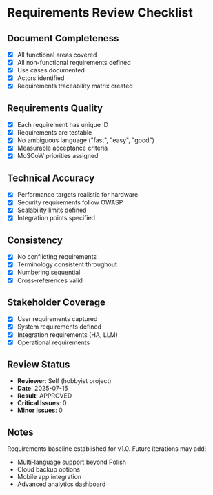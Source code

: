 # Requirements Review Checklist

## Document Completeness
- [x] All functional areas covered
- [x] All non-functional requirements defined
- [x] Use cases documented
- [x] Actors identified
- [x] Requirements traceability matrix created

## Requirements Quality
- [x] Each requirement has unique ID
- [x] Requirements are testable
- [x] No ambiguous language ("fast", "easy", "good")
- [x] Measurable acceptance criteria
- [x] MoSCoW priorities assigned

## Technical Accuracy
- [x] Performance targets realistic for hardware
- [x] Security requirements follow OWASP
- [x] Scalability limits defined
- [x] Integration points specified

## Consistency
- [x] No conflicting requirements
- [x] Terminology consistent throughout
- [x] Numbering sequential
- [x] Cross-references valid

## Stakeholder Coverage
- [x] User requirements captured
- [x] System requirements defined
- [x] Integration requirements (HA, LLM)
- [x] Operational requirements

## Review Status
- **Reviewer**: Self (hobbyist project)
- **Date**: 2025-07-15
- **Result**: APPROVED
- **Critical Issues**: 0
- **Minor Issues**: 0

## Notes
Requirements baseline established for v1.0. Future iterations may add:
- Multi-language support beyond Polish
- Cloud backup options
- Mobile app integration
- Advanced analytics dashboard